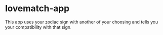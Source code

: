 # lovematch-app
This app uses your zodiac sign with another of your choosing and tells you your compatibility with that sign.
